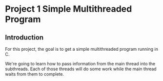 # Project 1 Simple Multithreaded Program

## Introduction

For this project, the goal is to get a simple multithreaded program running in C.

We're going to learn how to pass information from the main thread into the subthreads. Each of those threads will do some work while the main thread waits from them to complete.

